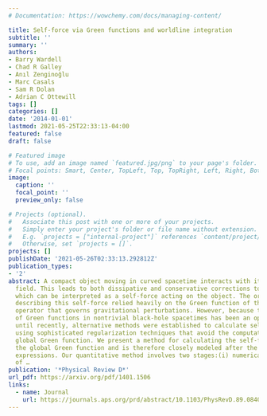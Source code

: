 ```yaml
---
# Documentation: https://wowchemy.com/docs/managing-content/

title: Self-force via Green functions and worldline integration
subtitle: ''
summary: ''
authors:
- Barry Wardell
- Chad R Galley
- Anıl Zenginoğlu
- Marc Casals
- Sam R Dolan
- Adrian C Ottewill
tags: []
categories: []
date: '2014-01-01'
lastmod: 2021-05-25T22:33:13-04:00
featured: false
draft: false

# Featured image
# To use, add an image named `featured.jpg/png` to your page's folder.
# Focal points: Smart, Center, TopLeft, Top, TopRight, Left, Right, BottomLeft, Bottom, BottomRight.
image:
  caption: ''
  focal_point: ''
  preview_only: false

# Projects (optional).
#   Associate this post with one or more of your projects.
#   Simply enter your project's folder or file name without extension.
#   E.g. `projects = ["internal-project"]` references `content/project/deep-learning/index.md`.
#   Otherwise, set `projects = []`.
projects: []
publishDate: '2021-05-26T02:33:13.292812Z'
publication_types:
- '2'
abstract: A compact object moving in curved spacetime interacts with its own gravitational
  field. This leads to both dissipative and conservative corrections to the motion,
  which can be interpreted as a self-force acting on the object. The original formalism
  describing this self-force relied heavily on the Green function of the linear differential
  operator that governs gravitational perturbations. However, because the global calculation
  of Green functions in nontrivial black-hole spacetimes has been an open problem
  until recently, alternative methods were established to calculate self-force effects
  using sophisticated regularization techniques that avoid the computation of the
  global Green function. We present a method for calculating the self-force that employs
  the global Green function and is therefore closely modeled after the original self-force
  expressions. Our quantitative method involves two stages:(i) numerical approximation
  of …
publication: '*Physical Review D*'
url_pdf: https://arxiv.org/pdf/1401.1506
links:
  - name: Journal
    url: https://journals.aps.org/prd/abstract/10.1103/PhysRevD.89.084021
---
```

